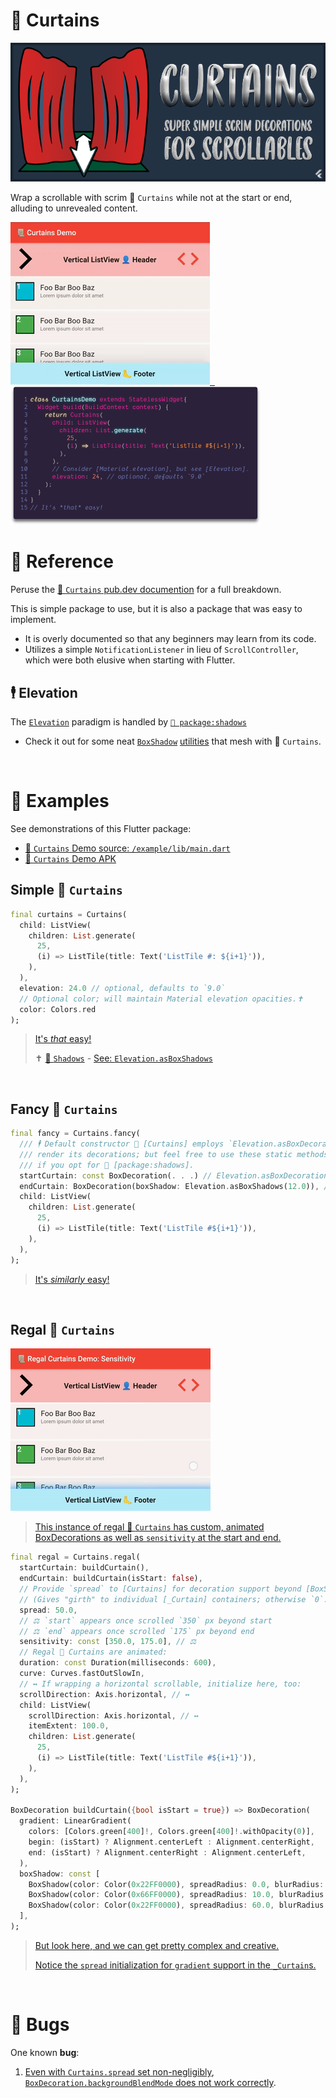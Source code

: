 # 📜 Curtains
[![](https://raw.githubusercontent.com/Zabadam/curtains/main/doc/Curtains.png)](https://pub.dev/documentation/curtains/latest/curtains/curtains-library.html 'pub.dev Documentation')

Wrap a scrollable with scrim 📜 `Curtains` while not at the start or end, alluding to unrevealed content.

[![](https://raw.githubusercontent.com/Zabadam/curtains/main/doc/CurtainsDemo.gif 'First demo in the Example app') &nbsp; ![](https://raw.githubusercontent.com/Zabadam/curtains/main/doc/Curtains_Code.png 'Not the exact code running in the gif next door, but it is this easy!')](https://github.com/Zabadam/curtains/blob/main/example/lib/main.dart#L207 'First demo in the Example source')


# 📖 Reference
Peruse the [📜 `Curtains` pub.dev documention](https://pub.dev/documentation/curtains/latest/curtains/curtains-library.html 'pub.dev Documentation') for a full breakdown.

This is simple package to use, but it is also a package that was easy to implement.
- It is overly documented so that any beginners may learn from its code.
- Utilizes a simple `NotificationListener` in lieu of `ScrollController`, which were both elusive when starting with Flutter.

## 🕴 Elevation
The [`Elevation`](https://pub.dev/documentation/shadows/latest/shadows/Elevation-class.html) paradigm is handled by [`👥 package:shadows`](https://pub.dev/packages/shadows)
  - Check it out for some neat [`Box`](https://pub.dev/documentation/shadows/latest/shadows/Elevation/asBoxShadows.html)[`Shadow`](https://pub.dev/documentation/shadows/latest/shadows/BoxShadowUtils.html) [utilities](https://pub.dev/documentation/shadows/latest/shadows/BoxShadowsUtils.html) that mesh with 📜 `Curtains`.

&nbsp;

# 🧫 Examples
See demonstrations of this Flutter package:
- [📜 `Curtains` Demo source: `/example/lib/main.dart`](https://github.com/Zabadam/curtains/tree/main/example/lib/main.dart '📜 Curtains Demo source: `/example/lib/main.dart`')
- [📜 `Curtains` Demo APK](https://github.com/Zabadam/curtains/blob/main/example/build/app/outputs/apk/release/app-release.apk '📜 Curtains Demo APK')

## Simple 📜 `Curtains`
```dart
final curtains = Curtains(
  child: ListView(
    children: List.generate(
      25,
      (i) => ListTile(title: Text('ListTile #: ${i+1}')),
    ),
  ),
  elevation: 24.0 // optional, defaults to `9.0`
  // Optional color; will maintain Material elevation opacities.✝
  color: Colors.red
);
```
> [It's *that* easy!](https://github.com/Zabadam/curtains/blob/main/example/lib/main.dart#L207 'First demo in the Example source')
>
> ✝ [👥 `Shadows`](https://pub.dev/packages/shadows) - [See: `Elevation.asBoxShadows`](https://pub.dev/documentation/shadows/latest/shadows/Elevation/asBoxShadows.html)

&nbsp;

## Fancy 📜 `Curtains`
```dart
final fancy = Curtains.fancy(
  /// 🕴 Default constructor 📜 [Curtains] employs `Elevation.asBoxDecoration` to
  /// render its decorations; but feel free to use these static methods, too,
  /// if you opt for 👥 [package:shadows].
  startCurtain: const BoxDecoration(. . .) // Elevation.asBoxDecoration(12.0), // 🕴
  endCurtain: BoxDecoration(boxShadow: Elevation.asBoxShadows(12.0)), // 🕴
  child: ListView(
    children: List.generate(
      25,
      (i) => ListTile(title: Text('ListTile #${i+1}')),
    ),
  ),
);
```
> [It's *similarly* easy!](https://github.com/Zabadam/curtains/blob/main/example/lib/main.dart#L225 'Second demo in the Example source')

&nbsp;

## Regal 📜 `Curtains`
[![](https://raw.githubusercontent.com/Zabadam/curtains/main/doc/RegalCurtainsDemo_Sensitivity.gif 'Custom animated BoxDecoration scrim Curtains and initialized `sensitivity`')](https://github.com/Zabadam/curtains/blob/main/example/lib/main.dart#L363 'Final demo in the Example source')
> [This instance of regal 📜 `Curtains` has custom, animated BoxDecorations as well as `sensitivity` at the start and end.](https://github.com/Zabadam/curtains/blob/main/example/lib/main.dart#L363 'Final demo in the Example source')

```dart
final regal = Curtains.regal(
  startCurtain: buildCurtain(),
  endCurtain: buildCurtain(isStart: false),
  // Provide `spread` to [Curtains] for decoration support beyond [BoxShadow]s.
  // (Gives "girth" to individual [_Curtain] containers; otherwise `0`.)
  spread: 50.0,
  // ⚖ `start` appears once scrolled `350` px beyond start
  // ⚖ `end` appears once scrolled `175` px beyond end
  sensitivity: const [350.0, 175.0], // ⚖
  // Regal 📜 Curtains are animated:
  duration: const Duration(milliseconds: 600),
  curve: Curves.fastOutSlowIn,
  // ↔ If wrapping a horizontal scrollable, initialize here, too:
  scrollDirection: Axis.horizontal, // ↔
  child: ListView(
    scrollDirection: Axis.horizontal, // ↔
    itemExtent: 100.0,
    children: List.generate(
      25,
      (i) => ListTile(title: Text('ListTile #${i+1}')),
    ),
  ),
);

BoxDecoration buildCurtain({bool isStart = true}) => BoxDecoration(
  gradient: LinearGradient(
    colors: [Colors.green[400]!, Colors.green[400]!.withOpacity(0)],
    begin: (isStart) ? Alignment.centerLeft : Alignment.centerRight,
    end: (isStart) ? Alignment.centerRight : Alignment.centerLeft,
  ),
  boxShadow: const [
    BoxShadow(color: Color(0x22FF0000), spreadRadius: 0.0, blurRadius: 5.0),
    BoxShadow(color: Color(0x66FF0000), spreadRadius: 10.0, blurRadius: 30.0),
    BoxShadow(color: Color(0x22FF0000), spreadRadius: 60.0, blurRadius: 150.0),
  ],
);
```
> [But look here, and we can get pretty complex and creative.](https://github.com/Zabadam/curtains/blob/main/example/lib/main.dart#L363 'Final demo in the Example source')
>
> [Notice the `spread` initialization for `gradient` support in the `_Curtain`s.](https://github.com/Zabadam/curtains/blob/main/lib/src/curtains.dart#L569 '`_Curtain` class')

&nbsp;

# 🐞 Bugs
One known **bug**:
1. [Even with `Curtains.spread` set non-negligibly](https://github.com/Zabadam/curtains/blob/main/example/lib/main.dart#L344 '/example/lib/main.dart#L344'), [`BoxDecoration.backgroundBlendMode` does not work correctly](https://github.com/Zabadam/curtains/blob/main/example/lib/main.dart#L408 '/example/lib/main.dart#L408').
